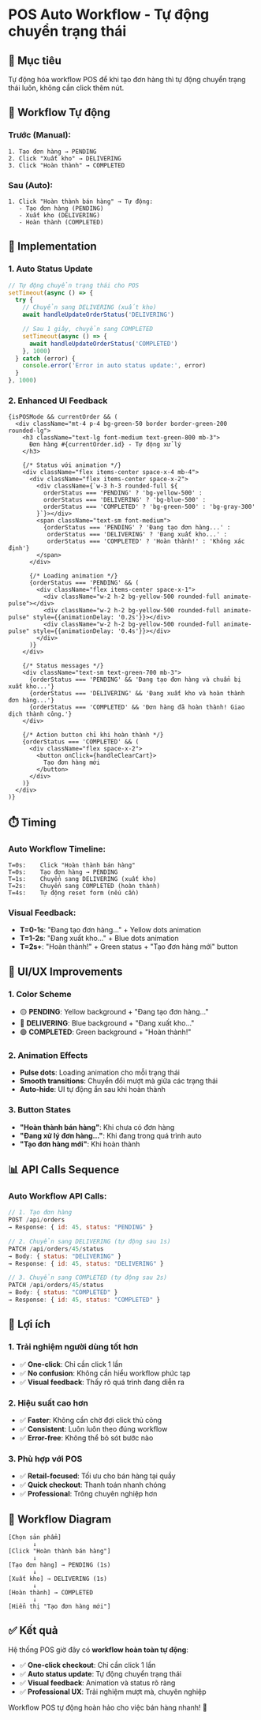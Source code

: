 # POS Auto Workflow - Tự động chuyển trạng thái

## 🎯 **Mục tiêu**
Tự động hóa workflow POS để khi tạo đơn hàng thì tự động chuyển trạng thái luôn, không cần click thêm nút.

## 🔄 **Workflow Tự động**

### **Trước (Manual):**
```
1. Tạo đơn hàng → PENDING
2. Click "Xuất kho" → DELIVERING
3. Click "Hoàn thành" → COMPLETED
```

### **Sau (Auto):**
```
1. Click "Hoàn thành bán hàng" → Tự động:
   - Tạo đơn hàng (PENDING)
   - Xuất kho (DELIVERING)
   - Hoàn thành (COMPLETED)
```

## 🔧 **Implementation**

### **1. Auto Status Update**
```typescript
// Tự động chuyển trạng thái cho POS
setTimeout(async () => {
  try {
    // Chuyển sang DELIVERING (xuất kho)
    await handleUpdateOrderStatus('DELIVERING')

    // Sau 1 giây, chuyển sang COMPLETED
    setTimeout(async () => {
      await handleUpdateOrderStatus('COMPLETED')
    }, 1000)
  } catch (error) {
    console.error('Error in auto status update:', error)
  }
}, 1000)
```

### **2. Enhanced UI Feedback**
```tsx
{isPOSMode && currentOrder && (
  <div className="mt-4 p-4 bg-green-50 border border-green-200 rounded-lg">
    <h3 className="text-lg font-medium text-green-800 mb-3">
      Đơn hàng #{currentOrder.id} - Tự động xử lý
    </h3>

    {/* Status với animation */}
    <div className="flex items-center space-x-4 mb-4">
      <div className="flex items-center space-x-2">
        <div className={`w-3 h-3 rounded-full ${
          orderStatus === 'PENDING' ? 'bg-yellow-500' :
          orderStatus === 'DELIVERING' ? 'bg-blue-500' :
          orderStatus === 'COMPLETED' ? 'bg-green-500' : 'bg-gray-300'
        }`}></div>
        <span className="text-sm font-medium">
          {orderStatus === 'PENDING' ? 'Đang tạo đơn hàng...' :
           orderStatus === 'DELIVERING' ? 'Đang xuất kho...' :
           orderStatus === 'COMPLETED' ? 'Hoàn thành!' : 'Không xác định'}
        </span>
      </div>

      {/* Loading animation */}
      {orderStatus === 'PENDING' && (
        <div className="flex items-center space-x-1">
          <div className="w-2 h-2 bg-yellow-500 rounded-full animate-pulse"></div>
          <div className="w-2 h-2 bg-yellow-500 rounded-full animate-pulse" style={{animationDelay: '0.2s'}}></div>
          <div className="w-2 h-2 bg-yellow-500 rounded-full animate-pulse" style={{animationDelay: '0.4s'}}></div>
        </div>
      )}
    </div>

    {/* Status messages */}
    <div className="text-sm text-green-700 mb-3">
      {orderStatus === 'PENDING' && 'Đang tạo đơn hàng và chuẩn bị xuất kho...'}
      {orderStatus === 'DELIVERING' && 'Đang xuất kho và hoàn thành đơn hàng...'}
      {orderStatus === 'COMPLETED' && 'Đơn hàng đã hoàn thành! Giao dịch thành công.'}
    </div>

    {/* Action button chỉ khi hoàn thành */}
    {orderStatus === 'COMPLETED' && (
      <div className="flex space-x-2">
        <button onClick={handleClearCart}>
          Tạo đơn hàng mới
        </button>
      </div>
    )}
  </div>
)}
```

## ⏱️ **Timing**

### **Auto Workflow Timeline:**
```
T=0s:    Click "Hoàn thành bán hàng"
T=0s:    Tạo đơn hàng → PENDING
T=1s:    Chuyển sang DELIVERING (xuất kho)
T=2s:    Chuyển sang COMPLETED (hoàn thành)
T=4s:    Tự động reset form (nếu cần)
```

### **Visual Feedback:**
- **T=0-1s**: "Đang tạo đơn hàng..." + Yellow dots animation
- **T=1-2s**: "Đang xuất kho..." + Blue dots animation
- **T=2s+**: "Hoàn thành!" + Green status + "Tạo đơn hàng mới" button

## 🎨 **UI/UX Improvements**

### **1. Color Scheme**
- 🟡 **PENDING**: Yellow background + "Đang tạo đơn hàng..."
- 🔵 **DELIVERING**: Blue background + "Đang xuất kho..."
- 🟢 **COMPLETED**: Green background + "Hoàn thành!"

### **2. Animation Effects**
- **Pulse dots**: Loading animation cho mỗi trạng thái
- **Smooth transitions**: Chuyển đổi mượt mà giữa các trạng thái
- **Auto-hide**: UI tự động ẩn sau khi hoàn thành

### **3. Button States**
- **"Hoàn thành bán hàng"**: Khi chưa có đơn hàng
- **"Đang xử lý đơn hàng..."**: Khi đang trong quá trình auto
- **"Tạo đơn hàng mới"**: Khi hoàn thành

## 📊 **API Calls Sequence**

### **Auto Workflow API Calls:**
```javascript
// 1. Tạo đơn hàng
POST /api/orders
→ Response: { id: 45, status: "PENDING" }

// 2. Chuyển sang DELIVERING (tự động sau 1s)
PATCH /api/orders/45/status
→ Body: { status: "DELIVERING" }
→ Response: { id: 45, status: "DELIVERING" }

// 3. Chuyển sang COMPLETED (tự động sau 2s)
PATCH /api/orders/45/status
→ Body: { status: "COMPLETED" }
→ Response: { id: 45, status: "COMPLETED" }
```

## 🎯 **Lợi ích**

### **1. Trải nghiệm người dùng tốt hơn**
- ✅ **One-click**: Chỉ cần click 1 lần
- ✅ **No confusion**: Không cần hiểu workflow phức tạp
- ✅ **Visual feedback**: Thấy rõ quá trình đang diễn ra

### **2. Hiệu suất cao hơn**
- ✅ **Faster**: Không cần chờ đợi click thủ công
- ✅ **Consistent**: Luôn luôn theo đúng workflow
- ✅ **Error-free**: Không thể bỏ sót bước nào

### **3. Phù hợp với POS**
- ✅ **Retail-focused**: Tối ưu cho bán hàng tại quầy
- ✅ **Quick checkout**: Thanh toán nhanh chóng
- ✅ **Professional**: Trông chuyên nghiệp hơn

## 🔄 **Workflow Diagram**

```
[Chọn sản phẩm]
       ↓
[Click "Hoàn thành bán hàng"]
       ↓
[Tạo đơn hàng] → PENDING (1s)
       ↓
[Xuất kho] → DELIVERING (1s)
       ↓
[Hoàn thành] → COMPLETED
       ↓
[Hiển thị "Tạo đơn hàng mới"]
```

## ✅ **Kết quả**

Hệ thống POS giờ đây có **workflow hoàn toàn tự động**:
- ✅ **One-click checkout**: Chỉ cần click 1 lần
- ✅ **Auto status update**: Tự động chuyển trạng thái
- ✅ **Visual feedback**: Animation và status rõ ràng
- ✅ **Professional UX**: Trải nghiệm mượt mà, chuyên nghiệp

Workflow POS tự động hoàn hảo cho việc bán hàng nhanh! 🚀
